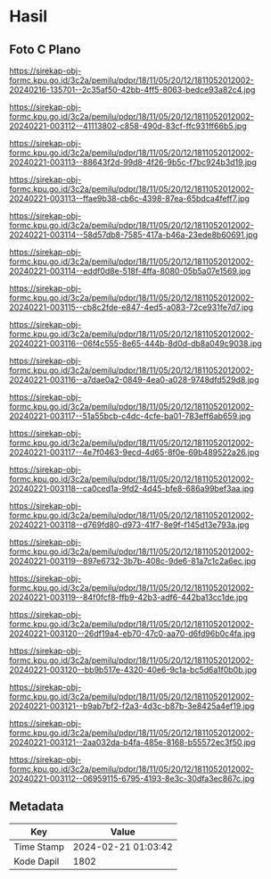 # Hasil

## Foto C Plano

https://sirekap-obj-formc.kpu.go.id/3c2a/pemilu/pdpr/18/11/05/20/12/1811052012002-20240216-135701--2c35af50-42bb-4ff5-8063-bedce93a82c4.jpg

https://sirekap-obj-formc.kpu.go.id/3c2a/pemilu/pdpr/18/11/05/20/12/1811052012002-20240221-003112--41113802-c858-490d-83cf-ffc931ff66b5.jpg

https://sirekap-obj-formc.kpu.go.id/3c2a/pemilu/pdpr/18/11/05/20/12/1811052012002-20240221-003113--88643f2d-99d8-4f26-9b5c-f7bc924b3d19.jpg

https://sirekap-obj-formc.kpu.go.id/3c2a/pemilu/pdpr/18/11/05/20/12/1811052012002-20240221-003113--ffae9b38-cb6c-4398-87ea-65bdca4feff7.jpg

https://sirekap-obj-formc.kpu.go.id/3c2a/pemilu/pdpr/18/11/05/20/12/1811052012002-20240221-003114--58d57db8-7585-417a-b46a-23ede8b60691.jpg

https://sirekap-obj-formc.kpu.go.id/3c2a/pemilu/pdpr/18/11/05/20/12/1811052012002-20240221-003114--eddf0d8e-518f-4ffa-8080-05b5a07e1569.jpg

https://sirekap-obj-formc.kpu.go.id/3c2a/pemilu/pdpr/18/11/05/20/12/1811052012002-20240221-003115--cb8c2fde-e847-4ed5-a083-72ce931fe7d7.jpg

https://sirekap-obj-formc.kpu.go.id/3c2a/pemilu/pdpr/18/11/05/20/12/1811052012002-20240221-003116--06f4c555-8e65-444b-8d0d-db8a049c9038.jpg

https://sirekap-obj-formc.kpu.go.id/3c2a/pemilu/pdpr/18/11/05/20/12/1811052012002-20240221-003116--a7dae0a2-0849-4ea0-a028-9748dfd529d8.jpg

https://sirekap-obj-formc.kpu.go.id/3c2a/pemilu/pdpr/18/11/05/20/12/1811052012002-20240221-003117--51a55bcb-c4dc-4cfe-ba01-783eff6ab659.jpg

https://sirekap-obj-formc.kpu.go.id/3c2a/pemilu/pdpr/18/11/05/20/12/1811052012002-20240221-003117--4e7f0463-9ecd-4d65-8f0e-69b489522a26.jpg

https://sirekap-obj-formc.kpu.go.id/3c2a/pemilu/pdpr/18/11/05/20/12/1811052012002-20240221-003118--ca0ced1a-9fd2-4d45-bfe8-686a99bef3aa.jpg

https://sirekap-obj-formc.kpu.go.id/3c2a/pemilu/pdpr/18/11/05/20/12/1811052012002-20240221-003118--d769fd80-d973-41f7-8e9f-f145d13e793a.jpg

https://sirekap-obj-formc.kpu.go.id/3c2a/pemilu/pdpr/18/11/05/20/12/1811052012002-20240221-003119--897e6732-3b7b-408c-9de6-81a7c1c2a6ec.jpg

https://sirekap-obj-formc.kpu.go.id/3c2a/pemilu/pdpr/18/11/05/20/12/1811052012002-20240221-003119--84f0fcf8-ffb9-42b3-adf6-442ba13cc1de.jpg

https://sirekap-obj-formc.kpu.go.id/3c2a/pemilu/pdpr/18/11/05/20/12/1811052012002-20240221-003120--26df19a4-eb70-47c0-aa70-d6fd96b0c4fa.jpg

https://sirekap-obj-formc.kpu.go.id/3c2a/pemilu/pdpr/18/11/05/20/12/1811052012002-20240221-003120--bb9b517e-4320-40e6-9c1a-bc5d6a1f0b0b.jpg

https://sirekap-obj-formc.kpu.go.id/3c2a/pemilu/pdpr/18/11/05/20/12/1811052012002-20240221-003121--b9ab7bf2-f2a3-4d3c-b87b-3e8425a4ef19.jpg

https://sirekap-obj-formc.kpu.go.id/3c2a/pemilu/pdpr/18/11/05/20/12/1811052012002-20240221-003121--2aa032da-b4fa-485e-8168-b55572ec3f50.jpg

https://sirekap-obj-formc.kpu.go.id/3c2a/pemilu/pdpr/18/11/05/20/12/1811052012002-20240221-003112--06959115-6795-4193-8e3c-30dfa3ec867c.jpg


## Metadata

| Key        | Value               |
| ---------- | ------------------- |
| Time Stamp | 2024-02-21 01:03:42 |
| Kode Dapil | 1802                |




